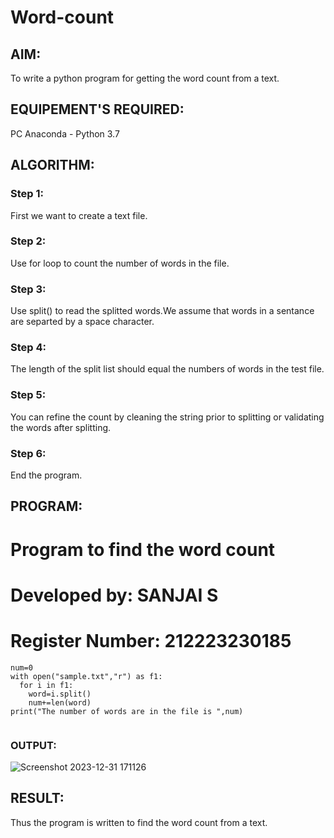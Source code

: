 # Word-count
## AIM:
To write a python program for getting the word count from a text.
## EQUIPEMENT'S REQUIRED: 
PC
Anaconda - Python 3.7
## ALGORITHM: 
### Step 1:
First we want to create a text file.

### Step 2: 
Use for loop to count the number of words in the file.
 
### Step 3:
Use split() to read the splitted words.We assume that words in a sentance are separted by a space character.

### Step 4:  
The length of the split list should equal the numbers of words in the test file.

### Step 5: 
You can refine the count by cleaning the string prior to splitting or validating the words after splitting.

### Step 6:
End the program.

## PROGRAM:
 # Program to find the word count 
 # Developed by: SANJAI S
 # Register Number: 212223230185
~~~
num=0
with open("sample.txt","r") as f1:
  for i in f1:
    word=i.split()
    num+=len(word)
print("The number of words are in the file is ",num)


~~~ 

### OUTPUT:
![Screenshot 2023-12-31 171126](https://github.com/Sanjaichitra/Word-count/assets/144870518/90e948d3-b0d8-4cde-9f62-bdf37678799b)

## RESULT:
Thus the program is written to find the word count from a text.
